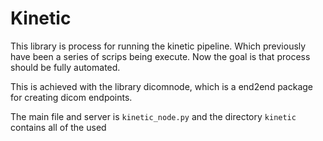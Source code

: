 # Kinetic

This library is process for running the kinetic pipeline. Which previously
have been a series of scrips being execute. Now the goal is that process should
be fully automated.

This is achieved with the library dicomnode, which is a end2end package for
creating dicom endpoints.

The main file and server is `kinetic_node.py` and the directory `kinetic`
contains all of the used